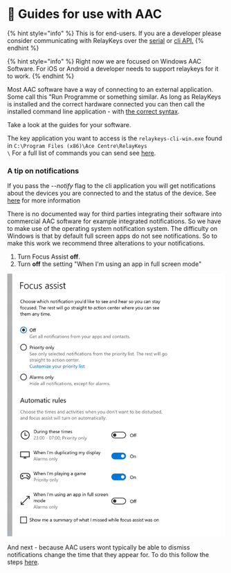 # 💬 Guides for use with AAC

{% hint style="info" %}
This is for end-users. If you are a developer please consider communicating with RelayKeys over the [serial](../developers/relaykeys-serial.md) or [cli API.](../developers/relaykeys-cli.md)
{% endhint %}

{% hint style="info" %}
Right now we are focused on Windows AAC Software. For iOS or Android a developer needs to support relaykeys for it to work.
{% endhint %}

Most AAC software have a way of connecting to an external application. Some call this "Run Programme or something similar. As long as RelayKeys is installed and the correct hardware connected you can then call the installed command line application - with [the correct syntax](../../technical/reference.html).

Take a look at the guides for your software.

The key application you want to access is the `relaykeys-cli-win.exe` found in `C:\Program Files (x86)\Ace Centre\RelayKeys`\
`\` For a full list of commands you can send see [here](../developers/relaykeys-cli.md).

### A tip on notifications

If you pass the _--notify_ flag to the cli application you will get notifications about the devices you are connected to and the status of the device. See [here](../developers/relaykeys-cli.md#optional-extra-flag-notfiy) for more information&#x20;

There is no documented way for third parties integrating their software into commercial AAC software for example integrated notifications. So we have to make use of the operating system notification system. The difficulty on Windows is that by default full screen apps do not see notifications. So to make this work we recommend three alterations to your notifications.&#x20;

1. Turn Focus Assist **off**.
2. Turn **off** the setting "When I'm using an app in full screen mode"

![](../.gitbook/assets/focus-assist.png)

And next - because AAC users wont typically be able to dismiss notifications change the time that they appear for. To do this follow the steps [here](https://www.tenforums.com/tutorials/6175-change-how-long-show-notifications-windows-10-a.html).&#x20;
